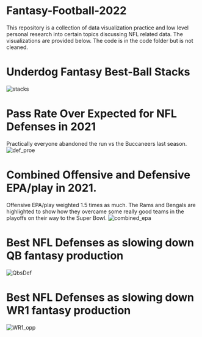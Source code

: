 # Fantasy-Football-2022
This repository is a collection of data visualization practice and low level personal research into certain topics discussing NFL related data. The visualizations are provided below. The code is in the code folder but is not cleaned.


# Underdog Fantasy Best-Ball Stacks
![stacks](https://user-images.githubusercontent.com/105609020/176357533-4cd186a5-783d-4060-ac95-a63d3c87fc89.png)

# Pass Rate Over Expected for NFL Defenses in 2021
Practically everyone abandoned the run vs the Buccaneers last season.
![def_proe](https://user-images.githubusercontent.com/105609020/182450935-cff02193-f0f5-49f6-8e8d-3bffe72e136b.png)

# Combined Offensive and Defensive EPA/play in 2021.
Offensive EPA/play weighted 1.5 times as much. The Rams and Bengals are highlighted to show how they overcame some really good teams in the playoffs on their way to the Super Bowl.
![combined_epa](https://user-images.githubusercontent.com/105609020/182451100-3daeeb99-ac87-4682-971f-3fb8b656a902.png)

# Best NFL Defenses as slowing down QB fantasy production
![QbsDef](https://user-images.githubusercontent.com/105609020/182451437-31cf620b-c7e1-46a2-b69d-e43465d41416.png)

# Best NFL Defenses as slowing down WR1 fantasy production
![WR1_opp](https://user-images.githubusercontent.com/105609020/182451509-dfc27453-ed4a-4ca0-aa3c-578f03593a26.png)

